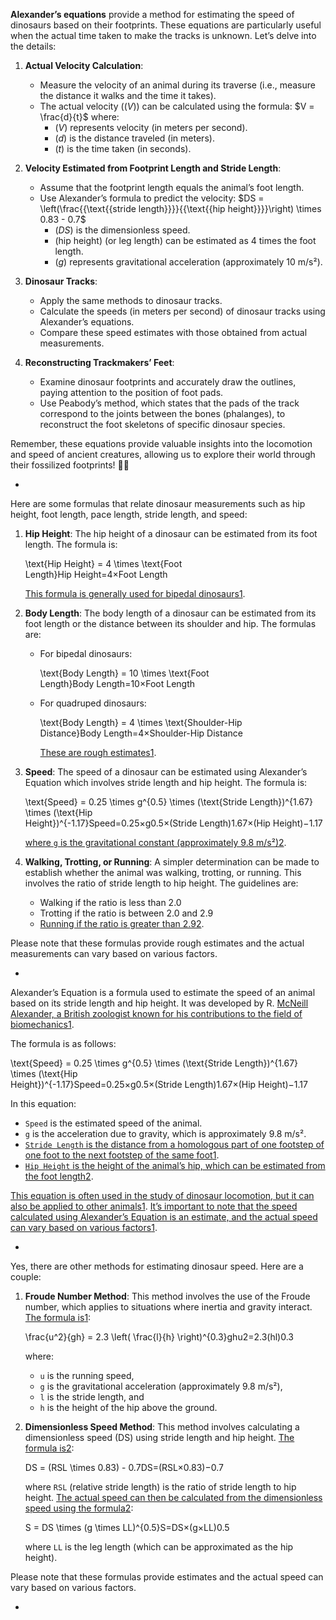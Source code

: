 **Alexander’s equations** provide a method for estimating the speed of dinosaurs based on their footprints. These equations are particularly useful when the actual time taken to make the tracks is unknown. Let’s delve into the details:

1. **Actual Velocity Calculation**:
    
    - Measure the velocity of an animal during its traverse (i.e., measure the distance it walks and the time it takes).
    - The actual velocity ($(V)$) can be calculated using the formula: $V = \frac{d}{t}$ where:
        - $(V)$ represents velocity (in meters per second).
        - $(d)$ is the distance traveled (in meters).
        - $(t)$ is the time taken (in seconds).
2. **Velocity Estimated from Footprint Length and Stride Length**:
    
    - Assume that the footprint length equals the animal’s foot length.
    - Use Alexander’s formula to predict the velocity: $DS = \left(\frac{{\text{{stride length}}}}{{\text{{hip height}}}}\right) \times 0.83 - 0.7$
        - $(DS)$ is the dimensionless speed.
        - $(\text{{hip height}})$ (or leg length) can be estimated as 4 times the foot length.
        - $(g)$ represents gravitational acceleration (approximately 10 m/s²).
3. **Dinosaur Tracks**:
    
    - Apply the same methods to dinosaur tracks.
    - Calculate the speeds (in meters per second) of dinosaur tracks using Alexander’s equations.
    - Compare these speed estimates with those obtained from actual measurements.
4. **Reconstructing Trackmakers’ Feet**:
    
    - Examine dinosaur footprints and accurately draw the outlines, paying attention to the position of foot pads.
    - Use Peabody’s method, which states that the pads of the track correspond to the joints between the bones (phalanges), to reconstruct the foot skeletons of specific dinosaur species.

Remember, these equations provide valuable insights into the locomotion and speed of ancient creatures, allowing us to explore their world through their fossilized footprints! 🦕🦖

-

Here are some formulas that relate dinosaur measurements such as hip height, foot length, pace length, stride length, and speed:

1. **Hip Height**: The hip height of a dinosaur can be estimated from its foot length. The formula is:
    
    \text{Hip Height} = 4 \times \text{Foot Length}Hip Height=4×Foot Length
    
    [This formula is generally used for bipedal dinosaurs](http://www.drscavanaugh.org/dino/dinosaur_formulas.htm)[1](http://www.drscavanaugh.org/dino/dinosaur_formulas.htm).
    
2. **Body Length**: The body length of a dinosaur can be estimated from its foot length or the distance between its shoulder and hip. The formulas are:
    
    - For bipedal dinosaurs:
        
        \text{Body Length} = 10 \times \text{Foot Length}Body Length=10×Foot Length
        
    - For quadruped dinosaurs:
        
        \text{Body Length} = 4 \times \text{Shoulder-Hip Distance}Body Length=4×Shoulder-Hip Distance
        
        [These are rough estimates](http://www.drscavanaugh.org/dino/dinosaur_formulas.htm)[1](http://www.drscavanaugh.org/dino/dinosaur_formulas.htm).
3. **Speed**: The speed of a dinosaur can be estimated using Alexander’s Equation which involves stride length and hip height. The formula is:
    
    \text{Speed} = 0.25 \times g^{0.5} \times (\text{Stride Length})^{1.67} \times (\text{Hip Height})^{-1.17}Speed=0.25×g0.5×(Stride Length)1.67×(Hip Height)−1.17
    
    [where `g` is the gravitational constant (approximately 9.8 m/s²)](https://data.igws.indiana.edu/pages/download.php?direct=1&noattach=true&ref=41888&ext=pdf&k=)[2](https://data.igws.indiana.edu/pages/download.php?direct=1&noattach=true&ref=41888&ext=pdf&k=).
    
4. **Walking, Trotting, or Running**: A simpler determination can be made to establish whether the animal was walking, trotting, or running. This involves the ratio of stride length to hip height. The guidelines are:
    
    - Walking if the ratio is less than 2.0
    - Trotting if the ratio is between 2.0 and 2.9
    - [Running if the ratio is greater than 2.9](http://www.drscavanaugh.org/dino/dinosaur_formulas.htm)[2](https://data.igws.indiana.edu/pages/download.php?direct=1&noattach=true&ref=41888&ext=pdf&k=).

Please note that these formulas provide rough estimates and the actual measurements can vary based on various factors.

-

Alexander’s Equation is a formula used to estimate the speed of an animal based on its stride length and hip height. It was developed by R. [McNeill Alexander, a British zoologist known for his contributions to the field of biomechanics](https://rainbow.ldeo.columbia.edu/courses/v1001/tracklab.html)[1](https://rainbow.ldeo.columbia.edu/courses/v1001/tracklab.html).

The formula is as follows:

\text{Speed} = 0.25 \times g^{0.5} \times (\text{Stride Length})^{1.67} \times (\text{Hip Height})^{-1.17}Speed=0.25×g0.5×(Stride Length)1.67×(Hip Height)−1.17

In this equation:

- `Speed` is the estimated speed of the animal.
- `g` is the acceleration due to gravity, which is approximately 9.8 m/s².
- [`Stride Length` is the distance from a homologous part of one footstep of one foot to the next footstep of the same foot](https://rainbow.ldeo.columbia.edu/courses/v1001/tracklab.html)[1](https://rainbow.ldeo.columbia.edu/courses/v1001/tracklab.html).
- [`Hip Height` is the height of the animal’s hip, which can be estimated from the foot length](http://www.drscavanaugh.org/dino/dinosaur_formulas.htm)[2](http://www.drscavanaugh.org/dino/dinosaur_formulas.htm).

[This equation is often used in the study of dinosaur locomotion, but it can also be applied to other animals](https://rainbow.ldeo.columbia.edu/courses/v1001/tracklab.html)[1](https://rainbow.ldeo.columbia.edu/courses/v1001/tracklab.html). [It’s important to note that the speed calculated using Alexander’s Equation is an estimate, and the actual speed can vary based on various factors](https://rainbow.ldeo.columbia.edu/courses/v1001/tracklab.html)[1](https://rainbow.ldeo.columbia.edu/courses/v1001/tracklab.html).

-

Yes, there are other methods for estimating dinosaur speed. Here are a couple:

1. **Froude Number Method**: This method involves the use of the Froude number, which applies to situations where inertia and gravity interact. [The formula is](https://www.blackwellpublishing.com/paleobiology/pdfs/practicals-Dinosaurs_labprac_Ed.pdf)[1](https://www.blackwellpublishing.com/paleobiology/pdfs/practicals-Dinosaurs_labprac_Ed.pdf):
    
    \frac{u^2}{gh} = 2.3 \left( \frac{l}{h} \right)^{0.3}ghu2​=2.3(hl​)0.3
    
    where:
    
    - `u` is the running speed,
    - `g` is the gravitational acceleration (approximately 9.8 m/s²),
    - `l` is the stride length, and
    - `h` is the height of the hip above the ground.
2. **Dimensionless Speed Method**: This method involves calculating a dimensionless speed (DS) using stride length and hip height. [The formula is](https://www.blackwellpublishing.com/paleobiology/pdfs/practicals-Dinosaurs_labprac_Ed.pdf)[2](https://rainbow.ldeo.columbia.edu/courses/v1001/tracklab.html):
    
    DS = (RSL \times 0.83) - 0.7DS=(RSL×0.83)−0.7
    
    where `RSL` (relative stride length) is the ratio of stride length to hip height. [The actual speed can then be calculated from the dimensionless speed using the formula](https://rainbow.ldeo.columbia.edu/courses/v1001/tracklab.html)[2](https://rainbow.ldeo.columbia.edu/courses/v1001/tracklab.html):
    
    S = DS \times (g \times LL)^{0.5}S=DS×(g×LL)0.5
    
    where `LL` is the leg length (which can be approximated as the hip height).
    

Please note that these formulas provide estimates and the actual speed can vary based on various factors.

-

